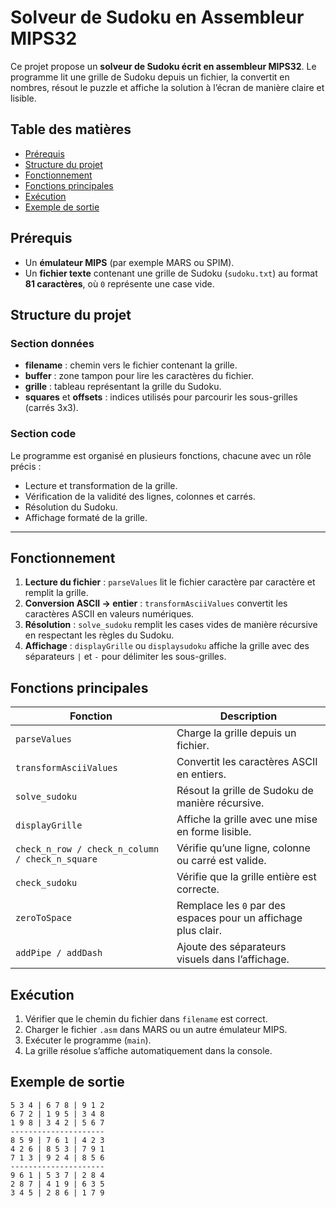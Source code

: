 # Solveur de Sudoku en Assembleur MIPS32

Ce projet propose un **solveur de Sudoku écrit en assembleur MIPS32**. Le programme lit une grille de Sudoku depuis un fichier, la convertit en nombres, résout le puzzle et affiche la solution à l’écran de manière claire et lisible.


## Table des matières
- [Prérequis](#prérequis)  
- [Structure du projet](#structure-du-projet)  
- [Fonctionnement](#fonctionnement)  
- [Fonctions principales](#fonctions-principales)  
- [Exécution](#exécution)  
- [Exemple de sortie](#exemple-de-sortie)  


## Prérequis
- Un **émulateur MIPS** (par exemple MARS ou SPIM).  
- Un **fichier texte** contenant une grille de Sudoku (`sudoku.txt`) au format **81 caractères**, où `0` représente une case vide.


## Structure du projet

### Section données
- **filename** : chemin vers le fichier contenant la grille.  
- **buffer** : zone tampon pour lire les caractères du fichier.  
- **grille** : tableau représentant la grille du Sudoku.  
- **squares** et **offsets** : indices utilisés pour parcourir les sous-grilles (carrés 3x3).

### Section code
Le programme est organisé en plusieurs fonctions, chacune avec un rôle précis :  
- Lecture et transformation de la grille.  
- Vérification de la validité des lignes, colonnes et carrés.  
- Résolution du Sudoku.  
- Affichage formaté de la grille.

---

## Fonctionnement

1. **Lecture du fichier** : `parseValues` lit le fichier caractère par caractère et remplit la grille.  
2. **Conversion ASCII → entier** : `transformAsciiValues` convertit les caractères ASCII en valeurs numériques.  
3. **Résolution** : `solve_sudoku` remplit les cases vides de manière récursive en respectant les règles du Sudoku.  
4. **Affichage** : `displayGrille` ou `displaysudoku` affiche la grille avec des séparateurs `|` et `-` pour délimiter les sous-grilles.


## Fonctions principales

| Fonction | Description |
|----------|-------------|
| `parseValues` | Charge la grille depuis un fichier. |
| `transformAsciiValues` | Convertit les caractères ASCII en entiers. |
| `solve_sudoku` | Résout la grille de Sudoku de manière récursive. |
| `displayGrille` | Affiche la grille avec une mise en forme lisible. |
| `check_n_row / check_n_column / check_n_square` | Vérifie qu’une ligne, colonne ou carré est valide. |
| `check_sudoku` | Vérifie que la grille entière est correcte. |
| `zeroToSpace` | Remplace les `0` par des espaces pour un affichage plus clair. |
| `addPipe / addDash` | Ajoute des séparateurs visuels dans l’affichage. |


## Exécution

1. Vérifier que le chemin du fichier dans `filename` est correct.  
2. Charger le fichier `.asm` dans MARS ou un autre émulateur MIPS.  
3. Exécuter le programme (`main`).  
4. La grille résolue s’affiche automatiquement dans la console.


## Exemple de sortie

```text
5 3 4 | 6 7 8 | 9 1 2
6 7 2 | 1 9 5 | 3 4 8
1 9 8 | 3 4 2 | 5 6 7
---------------------
8 5 9 | 7 6 1 | 4 2 3
4 2 6 | 8 5 3 | 7 9 1
7 1 3 | 9 2 4 | 8 5 6
---------------------
9 6 1 | 5 3 7 | 2 8 4
2 8 7 | 4 1 9 | 6 3 5
3 4 5 | 2 8 6 | 1 7 9
